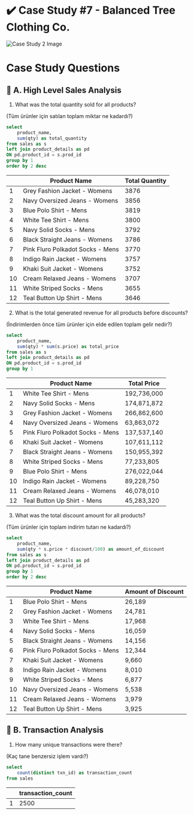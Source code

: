 # :heavy_check_mark: Case Study #7 - Balanced Tree Clothing Co.
![Case Study 2 Image](https://8weeksqlchallenge.com/images/case-study-designs/7.png)


# Case Study Questions

## :pushpin: A. High Level Sales Analysis

1. What was the total quantity sold for all products?

(Tüm ürünler için satılan toplam miktar ne kadardı?)
````sql
select 
	product_name,
	sum(qty) as total_quantity
from sales as s
left join product_details as pd
ON pd.product_id = s.prod_id
group by 1
order by 2 desc
````
|       | Product Name                    | Total Quantity |
|-------|---------------------------------|----------------|
| 1     | Grey Fashion Jacket - Womens    | 3876           |
| 2     | Navy Oversized Jeans - Womens   | 3856           |
| 3     | Blue Polo Shirt - Mens          | 3819           |
| 4     | White Tee Shirt - Mens          | 3800           |
| 5     | Navy Solid Socks - Mens         | 3792           |
| 6     | Black Straight Jeans - Womens   | 3786           |
| 7     | Pink Fluro Polkadot Socks - Mens | 3770           |
| 8     | Indigo Rain Jacket - Womens     | 3757           |
| 9     | Khaki Suit Jacket - Womens      | 3752           |
| 10    | Cream Relaxed Jeans - Womens    | 3707           |
| 11    | White Striped Socks - Mens      | 3655           |
| 12    | Teal Button Up Shirt - Mens     | 3646           |


2. What is the total generated revenue for all products before discounts?

(İndirimlerden önce tüm ürünler için elde edilen toplam gelir nedir?)
````sql
select 
	product_name,
	sum(qty) * sum(s.price) as total_price
from sales as s
left join product_details as pd
ON pd.product_id = s.prod_id
group by 1
````
|       | Product Name                    | Total Price     |
|-------|---------------------------------|-----------------|
| 1     | White Tee Shirt - Mens          | 192,736,000     |
| 2     | Navy Solid Socks - Mens         | 174,871,872     |
| 3     | Grey Fashion Jacket - Womens    | 266,862,600     |
| 4     | Navy Oversized Jeans - Womens   | 63,863,072      |
| 5     | Pink Fluro Polkadot Socks - Mens | 137,537,140     |
| 6     | Khaki Suit Jacket - Womens      | 107,611,112     |
| 7     | Black Straight Jeans - Womens   | 150,955,392     |
| 8     | White Striped Socks - Mens      | 77,233,805      |
| 9     | Blue Polo Shirt - Mens          | 276,022,044     |
| 10    | Indigo Rain Jacket - Womens     | 89,228,750      |
| 11    | Cream Relaxed Jeans - Womens    | 46,078,010      |
| 12    | Teal Button Up Shirt - Mens     | 45,283,320      |

3. What was the total discount amount for all products?

(Tüm ürünler için toplam indirim tutarı ne kadardı?)
````sql
select 
	product_name,
	sum(qty * s.price * discount/100) as amount_of_discount
from sales as s
left join product_details as pd
ON pd.product_id = s.prod_id
group by 1
order by 2 desc
````
|       | Product Name                    | Amount of Discount |
|-------|---------------------------------|-------------------|
| 1     | Blue Polo Shirt - Mens          | 26,189            |
| 2     | Grey Fashion Jacket - Womens    | 24,781            |
| 3     | White Tee Shirt - Mens          | 17,968            |
| 4     | Navy Solid Socks - Mens         | 16,059            |
| 5     | Black Straight Jeans - Womens   | 14,156            |
| 6     | Pink Fluro Polkadot Socks - Mens | 12,344            |
| 7     | Khaki Suit Jacket - Womens      | 9,660             |
| 8     | Indigo Rain Jacket - Womens     | 8,010             |
| 9     | White Striped Socks - Mens      | 6,877             |
| 10    | Navy Oversized Jeans - Womens   | 5,538             |
| 11    | Cream Relaxed Jeans - Womens    | 3,979             |
| 12    | Teal Button Up Shirt - Mens     | 3,925             |

## :pushpin: B. Transaction Analysis


1. How many unique transactions were there?

(Kaç tane benzersiz işlem vardı?)
````sql
select 
	count(distinct txn_id) as transaction_count
from sales
````
|   | transaction_count  |
|---|--------------------|
| 1 |       2500         |

